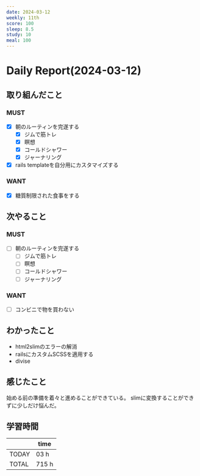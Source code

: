 ```yaml
---
date: 2024-03-12
weekly: 11th
score: 100
sleep: 8.5
study: 10
meal: 100
---
```

# Daily Report(2024-03-12)
## 取り組んだこと
### MUST
- [x] 朝のルーティンを完遂する
	- [x] ジムで筋トレ
	- [x] 瞑想
	- [x] コールドシャワー
	- [x] ジャーナリング
- [x] rails templateを自分用にカスタマイズする
### WANT
- [x] 糖質制限された食事をする
## 次やること
### MUST
- [ ] 朝のルーティンを完遂する
	- [ ] ジムで筋トレ
	- [ ] 瞑想
	- [ ] コールドシャワー
	- [ ] ジャーナリング
### WANT
- [ ] コンビニで物を買わない
## わかったこと
- html2slimのエラーの解消
- railsにカスタムSCSSを適用する
- divise
## 感じたこと
始める前の準備を着々と進めることができている。
slimに変換することができずに少しだけ悩んだ。
## 学習時間
|       | time  | 
| ----- | ----- |
| TODAY | 03 h   |
| TOTAL | 715 h |

